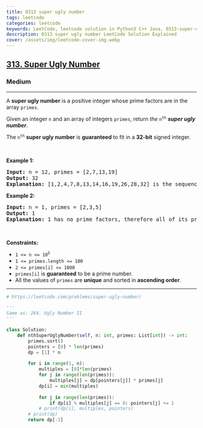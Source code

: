 ```yaml
---
title: 0313 super ugly number
tags: leetcode
categories: leetcode
keywords: LeetCode, leetcode solution in Python3 C++ Java, 0313-super-ugly-number solution
description: 0313 super ugly number LeetCode Solution Explained
cover: /assets/img/leetcode-cover-img.webp
---
```



<h2><a href="https://leetcode.com/problems/super-ugly-number/">313. Super Ugly Number</a></h2><h3>Medium</h3><hr><div><p>A <strong>super ugly number</strong> is a positive integer whose prime factors are in the array <code>primes</code>.</p>

<p>Given an integer <code>n</code> and an array of integers <code>primes</code>, return <em>the</em> <code>n<sup>th</sup></code> <em><strong>super ugly number</strong></em>.</p>

	
<p>The <code>n<sup>th</sup></code> <strong>super ugly number</strong> is <strong>guaranteed</strong> to fit in a <strong>32-bit</strong> signed integer.</p>

<p>&nbsp;</p>
<p><strong class="example">Example 1:</strong></p>

<pre><strong>Input:</strong> n = 12, primes = [2,7,13,19]
<strong>Output:</strong> 32
<strong>Explanation:</strong> [1,2,4,7,8,13,14,16,19,26,28,32] is the sequence of the first 12 super ugly numbers given primes = [2,7,13,19].
</pre>

<p><strong class="example">Example 2:</strong></p>

<pre><strong>Input:</strong> n = 1, primes = [2,3,5]
<strong>Output:</strong> 1
<strong>Explanation:</strong> 1 has no prime factors, therefore all of its prime factors are in the array primes = [2,3,5].
</pre>

<p>&nbsp;</p>
<p><strong>Constraints:</strong></p>

<ul>
	<li><code>1 &lt;= n &lt;= 10<sup>5</sup></code></li>
	<li><code>1 &lt;= primes.length &lt;= 100</code></li>
	<li><code>2 &lt;= primes[i] &lt;= 1000</code></li>
	<li><code>primes[i]</code> is <strong>guaranteed</strong> to be a prime number.</li>
	<li>All the values of <code>primes</code> are <strong>unique</strong> and sorted in <strong>ascending order</strong>.</li>
</ul>
</div>


---




```python
# https://leetcode.com/problems/super-ugly-number/

'''
Same as: 264. Ugly Number II
'''

class Solution:
    def nthSuperUglyNumber(self, n: int, primes: List[int]) -> int:
        primes.sort()
        pointers = [0] * len(primes)
        dp = [1] * n
        
        for i in range(1, n):
            multiples = [0]*len(primes)
            for j in range(len(primes)):
                multiples[j] = dp[pointers[j]] * primes[j]
            dp[i] = min(multiples)
            
            for j in range(len(primes)):
                if dp[i] % multiples[j] == 0: pointers[j] += 1
            # print(dp[i], multiples, pointers)
        # print(dp)
        return dp[-1]
```
